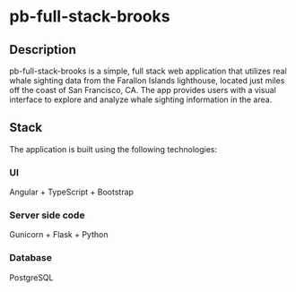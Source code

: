 # pb-full-stack-brooks

## Description
pb-full-stack-brooks is a simple, full stack web application that utilizes real whale sighting data from the Farallon Islands lighthouse, located just miles off the coast of San Francisco, CA. The app provides users with a visual interface to explore and analyze whale sighting information in the area. 

## Stack
The application is built using the following technologies:

### UI
Angular + TypeScript + Bootstrap

### Server side code
Gunicorn + Flask + Python

### Database
PostgreSQL
